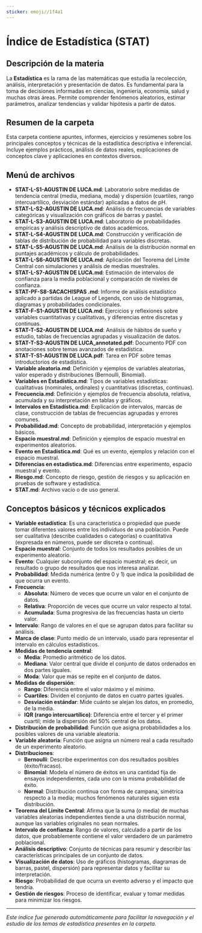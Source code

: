 ```yaml
---
sticker: emoji//1f4a1
---
```


# Índice de Estadística (STAT)

## Descripción de la materia
La **Estadística** es la rama de las matemáticas que estudia la recolección, análisis, interpretación y presentación de datos. Es fundamental para la toma de decisiones informadas en ciencias, ingeniería, economía, salud y muchas otras áreas. Permite comprender fenómenos aleatorios, estimar parámetros, analizar tendencias y validar hipótesis a partir de datos.

## Resumen de la carpeta
Esta carpeta contiene apuntes, informes, ejercicios y resúmenes sobre los principales conceptos y técnicas de la estadística descriptiva e inferencial. Incluye ejemplos prácticos, análisis de datos reales, explicaciones de conceptos clave y aplicaciones en contextos diversos.

## Menú de archivos

- **STAT-L-S1-AGUSTIN DE LUCA.md**: Laboratorio sobre medidas de tendencia central (media, mediana, moda) y dispersión (cuartiles, rango intercuartílico, desviación estándar) aplicadas a datos de pH.
- **STAT-L-S2-AGUSTIN DE LUCA.md**: Análisis de frecuencias de variables categóricas y visualización con gráficos de barras y pastel.
- **STAT-L-S3-AGUSTIN DE LUCA.md**: Laboratorio de probabilidades empíricas y análisis descriptivo de datos académicos.
- **STAT-L-S4-AGUSTIN DE LUCA.md**: Construcción y verificación de tablas de distribución de probabilidad para variables discretas.
- **STAT-L-S5-AGUSTIN DE LUCA.md**: Análisis de la distribución normal en puntajes académicos y cálculo de probabilidades.
- **STAT-L-S6-AGUSTIN DE LUCA.md**: Aplicación del Teorema del Límite Central con simulaciones y análisis de medias muestrales.
- **STAT-L-S7-AGUSTIN DE LUCA.md**: Estimación de intervalos de confianza para la media poblacional y comparación de niveles de confianza.
- **STAT-PF-S8-SACACHISPAS .md**: Informe de análisis estadístico aplicado a partidas de League of Legends, con uso de histogramas, diagramas y probabilidades condicionales.
- **STAT-F-S1-AGUSTIN DE LUCA.md**: Ejercicios y reflexiones sobre variables cuantitativas y cualitativas, y diferencias entre discretas y continuas.
- **STAT-T-S2-AGUSTIN DE LUCA.md**: Análisis de hábitos de sueño y estudio, tablas de frecuencias agrupadas y visualización de datos.
- **STAT-T-S3-AGUSTIN DE LUCA_annotated.pdf**: Documento PDF con anotaciones sobre temas avanzados de estadística.
- **STAT-T-S1-AGUSTIN DE LUCA.pdf**: Tarea en PDF sobre temas introductorios de estadística.
- **Variable aleatoria.md**: Definición y ejemplos de variables aleatorias, valor esperado y distribuciones (Bernoulli, Binomial).
- **Variables en Estadística.md**: Tipos de variables estadísticas: cualitativas (nominales, ordinales) y cuantitativas (discretas, continuas).
- **Frecuencia.md**: Definición y ejemplos de frecuencia absoluta, relativa, acumulada y su interpretación en tablas y gráficos.
- **Intervalos en Estadística.md**: Explicación de intervalos, marcas de clase, construcción de tablas de frecuencias agrupadas y errores comunes.
- **Probabilidad.md**: Concepto de probabilidad, interpretación y ejemplos básicos.
- **Espacio muestral.md**: Definición y ejemplos de espacio muestral en experimentos aleatorios.
- **Evento en Estadística.md**: Qué es un evento, ejemplos y relación con el espacio muestral.
- **Diferencias en estadística.md**: Diferencias entre experimento, espacio muestral y evento.
- **Riesgo.md**: Concepto de riesgo, gestión de riesgos y su aplicación en pruebas de software y estadística.
- **STAT.md**: Archivo vacío o de uso general.

## Conceptos básicos y técnicos explicados

- **Variable estadística**: Es una característica o propiedad que puede tomar diferentes valores entre los individuos de una población. Puede ser cualitativa (describe cualidades o categorías) o cuantitativa (expresada en números, puede ser discreta o continua).
- **Espacio muestral**: Conjunto de todos los resultados posibles de un experimento aleatorio.
- **Evento**: Cualquier subconjunto del espacio muestral; es decir, un resultado o grupo de resultados que nos interesa analizar.
- **Probabilidad**: Medida numérica (entre 0 y 1) que indica la posibilidad de que ocurra un evento.
- **Frecuencia**:
  - **Absoluta**: Número de veces que ocurre un valor en el conjunto de datos.
  - **Relativa**: Proporción de veces que ocurre un valor respecto al total.
  - **Acumulada**: Suma progresiva de las frecuencias hasta un cierto valor.
- **Intervalo**: Rango de valores en el que se agrupan datos para facilitar su análisis.
- **Marca de clase**: Punto medio de un intervalo, usado para representar el intervalo en cálculos estadísticos.
- **Medidas de tendencia central**:
  - **Media**: Promedio aritmético de los datos.
  - **Mediana**: Valor central que divide el conjunto de datos ordenados en dos partes iguales.
  - **Moda**: Valor que más se repite en el conjunto de datos.
- **Medidas de dispersión**:
  - **Rango**: Diferencia entre el valor máximo y el mínimo.
  - **Cuartiles**: Dividen el conjunto de datos en cuatro partes iguales.
  - **Desviación estándar**: Mide cuánto se alejan los datos, en promedio, de la media.
  - **IQR (rango intercuartílico)**: Diferencia entre el tercer y el primer cuartil; mide la dispersión del 50% central de los datos.
- **Distribución de probabilidad**: Función que asigna probabilidades a los posibles valores de una variable aleatoria.
- **Variable aleatoria**: Función que asigna un número real a cada resultado de un experimento aleatorio.
- **Distribuciones**:
  - **Bernoulli**: Describe experimentos con dos resultados posibles (éxito/fracaso).
  - **Binomial**: Modela el número de éxitos en una cantidad fija de ensayos independientes, cada uno con la misma probabilidad de éxito.
  - **Normal**: Distribución continua con forma de campana, simétrica respecto a la media; muchos fenómenos naturales siguen esta distribución.
- **Teorema del Límite Central**: Afirma que la suma (o media) de muchas variables aleatorias independientes tiende a una distribución normal, aunque las variables originales no sean normales.
- **Intervalo de confianza**: Rango de valores, calculado a partir de los datos, que probablemente contiene el valor verdadero de un parámetro poblacional.
- **Análisis descriptivo**: Conjunto de técnicas para resumir y describir las características principales de un conjunto de datos.
- **Visualización de datos**: Uso de gráficos (histogramas, diagramas de barras, pastel, dispersión) para representar datos y facilitar su interpretación.
- **Riesgo**: Probabilidad de que ocurra un evento adverso y el impacto que tendría.
- **Gestión de riesgos**: Proceso de identificar, evaluar y tomar medidas para minimizar los riesgos.

---
_Este índice fue generado automáticamente para facilitar la navegación y el estudio de los temas de estadística presentes en la carpeta._ 